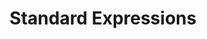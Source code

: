 ---
linktitle: Standard Expressions
title: Standard Expressions
Description: Standard Expressions are basic level operations that can be added across the platform such as finding the max value in a column, extracting the year from a date field, or removing the leading zeroes in a text field.
weight: 9.0
---